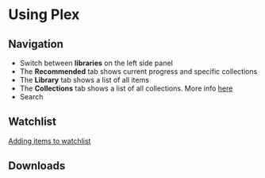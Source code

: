 # Using Plex

## Navigation
- Switch between **libraries** on the left side panel
- The **Recommended** tab shows current progress and specific collections
- The **Library** tab shows a list of all items
- The **Collections** tab shows a list of all collections. More info [here](../plex-libraries.md)
- Search

## Watchlist
[Adding items to watchlist](../faq/adding-to-watchlist.md)

## Downloads
